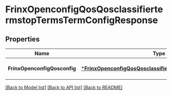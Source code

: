 # FrinxOpenconfigQosQosclassifiertermstopTermsTermConfigResponse

## Properties
Name | Type | Description | Notes
------------ | ------------- | ------------- | -------------
**FrinxOpenconfigQosconfig** | [***FrinxOpenconfigQosQosclassifiertermstopTermsTermConfig**](frinx.openconfig.qos.qosclassifiertermstop.terms.term.Config.md) |  | [optional] [default to null]

[[Back to Model list]](../README.md#documentation-for-models) [[Back to API list]](../README.md#documentation-for-api-endpoints) [[Back to README]](../README.md)


